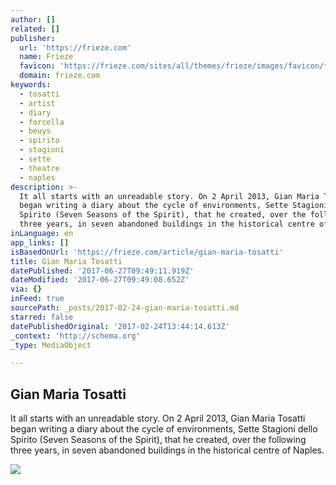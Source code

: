 ```yaml
---
author: []
related: []
publisher:
  url: 'https://frieze.com'
  name: Frieze
  favicon: 'https://frieze.com/sites/all/themes/frieze/images/favicon/favicon.ico'
  domain: frieze.com
keywords:
  - tosatti
  - artist
  - diary
  - forcella
  - beuys
  - spirito
  - stagioni
  - sette
  - theatre
  - naples
description: >-
  It all starts with an unreadable story. On 2 April 2013, Gian Maria Tosatti
  began writing a diary about the cycle of environments, Sette Stagioni dello
  Spirito (Seven Seasons of the Spirit), that he created, over the following
  three years, in seven abandoned buildings in the historical centre of Naples.
inLanguage: en
app_links: []
isBasedOnUrl: 'https://frieze.com/article/gian-maria-tosatti'
title: Gian Maria Tosatti
datePublished: '2017-06-27T09:49:11.919Z'
dateModified: '2017-06-27T09:49:08.652Z'
via: {}
inFeed: true
sourcePath: _posts/2017-02-24-gian-maria-tosatti.md
starred: false
datePublishedOriginal: '2017-02-24T13:44:14.613Z'
_context: 'http://schema.org'
_type: MediaObject

---
```

<article style=""><h1>Gian Maria Tosatti</h1><p>It all starts with an unreadable story. On 2 April 2013, Gian Maria Tosatti began writing a diary about the cycle of environments, Sette Stagioni dello Spirito (Seven Seasons of the Spirit), that he created, over the following three years, in seven abandoned buildings in the historical centre of Naples.</p><img src="https://frieze.com/sites/default/files/2_106.jpg" /></article>